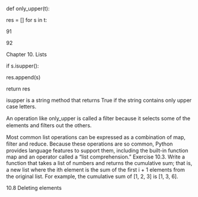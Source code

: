 def only_upper(t):

res = [] for s in t:

91

92

Chapter 10. Lists

if s.isupper():

res.append(s)

return res

isupper is a string method that returns True if the string contains only upper case letters.

An operation like only_upper is called a ﬁlter because it selects some of the elements and ﬁlters out the others.

Most common list operations can be expressed as a combination of map, ﬁlter and reduce. Because these operations are so common, Python provides language features to support them, including the built-in function map and an operator called a “list comprehension.” Exercise 10.3. Write a function that takes a list of numbers and returns the cumulative sum; that is, a new list where the ith element is the sum of the ﬁrst i + 1 elements from the original list. For example, the cumulative sum of [1, 2, 3] is [1, 3, 6].

10.8 Deleting elements